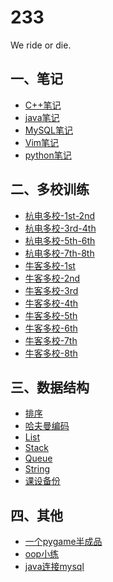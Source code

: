 233
======

We ride or die.
## 一、笔记
* [C++笔记](/笔记/C++笔记.md)
* [java笔记](/笔记/java笔记.md)
* [MySQL笔记](/笔记/MySQL笔记.md)
* [Vim笔记](/笔记/Vim笔记.md)
* [python笔记](/笔记/python笔记.md)

## 二、多校训练
* [杭电多校-1st-2nd](/多校训练/2018%20Multi-University%20Contest%201-2/Multi-University%201st-2nd.md)
* [杭电多校-3rd-4th](/多校训练/2018%20Multi-University%20Contest%203-4/Multi-University%203rd-4th.md)
* [杭电多校-5th-6th](/多校训练/2018%20Multi-University%20Contest%205-6/Multi-University%205th-6th.md)
* [杭电多校-7th-8th](/多校训练/2018%20Multi-University%20Contest%207-8/Multi-University%207th-8th.md)
* [牛客多校-1st](/多校训练/2018%20Nowcoder%20Contest%201/Nowcoder%201st.md)
* [牛客多校-2nd](/多校训练/2018%20Nowcoder%20Contest%202/Nowcoder%202nd.md)
* [牛客多校-3rd](/多校训练/2018%20Nowcoder%20Contest%203/Nowcoder%203rd.md)
* [牛客多校-4th](/多校训练/2018%20Nowcoder%20Contest%204/Nowcoder%204th.md)
* [牛客多校-5th](/多校训练/2018%20Nowcoder%20Contest%205/Nowcoder%205th.md)
* [牛客多校-6th](/多校训练/2018%20Nowcoder%20Contest%206/Nowcoder%206th.md)
* [牛客多校-7th](/多校训练/2018%20Nowcoder%20Contest%207/Nowcoder%207th.md)
* [牛客多校-8th](/多校训练/2018%20Nowcoder%20Contest%208/Nowcoder%208th.md)

## 三、数据结构
* [排序](/Data%20Structure/Sort)
* [哈夫曼编码](/Data%20Structure/HuffmanCoding.cpp)
* [List](/Data%20Structure/List.h)
* [Stack](/Data%20Structure/Stack.h)
* [Queue](/Data%20Structure/Queue.h)
* [String](/Data%20Structure/String.h)
* [课设备份](/Data%20Structure/课设备份)

## 四、其他
* [一个pygame半成品](/其他/一个pygame半成品)
* [oop小练](/其他/oop小练.md)
* [java连接mysql](/其他/java连接mysql)
